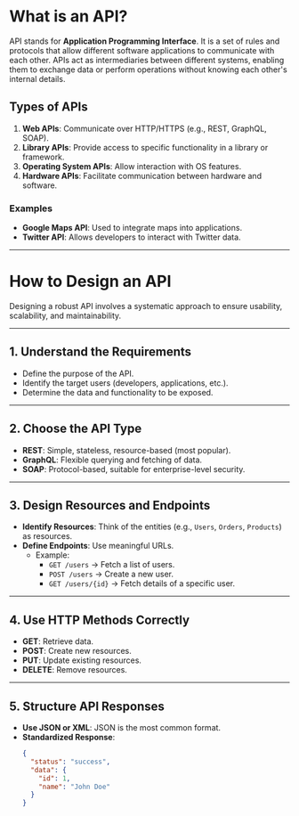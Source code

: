 # What is an API?

API stands for **Application Programming Interface**. It is a set of rules and protocols that allow different software applications to communicate with each other. APIs act as intermediaries between different systems, enabling them to exchange data or perform operations without knowing each other's internal details.

## **Types of APIs**
1. **Web APIs**: Communicate over HTTP/HTTPS (e.g., REST, GraphQL, SOAP).
2. **Library APIs**: Provide access to specific functionality in a library or framework.
3. **Operating System APIs**: Allow interaction with OS features.
4. **Hardware APIs**: Facilitate communication between hardware and software.

### **Examples**
- **Google Maps API**: Used to integrate maps into applications.
- **Twitter API**: Allows developers to interact with Twitter data.

---

# How to Design an API

Designing a robust API involves a systematic approach to ensure usability, scalability, and maintainability.

---

## **1. Understand the Requirements**
- Define the purpose of the API.
- Identify the target users (developers, applications, etc.).
- Determine the data and functionality to be exposed.

---

## **2. Choose the API Type**
- **REST**: Simple, stateless, resource-based (most popular).
- **GraphQL**: Flexible querying and fetching of data.
- **SOAP**: Protocol-based, suitable for enterprise-level security.

---

## **3. Design Resources and Endpoints**
- **Identify Resources**: Think of the entities (e.g., `Users`, `Orders`, `Products`) as resources.
- **Define Endpoints**: Use meaningful URLs.
  - Example:
    - `GET /users` → Fetch a list of users.
    - `POST /users` → Create a new user.
    - `GET /users/{id}` → Fetch details of a specific user.

---

## **4. Use HTTP Methods Correctly**
- **GET**: Retrieve data.
- **POST**: Create new resources.
- **PUT**: Update existing resources.
- **DELETE**: Remove resources.

---

## **5. Structure API Responses**
- **Use JSON or XML**: JSON is the most common format.
- **Standardized Response**:
  ```json
  {
    "status": "success",
    "data": {
      "id": 1,
      "name": "John Doe"
    }
  }
```
